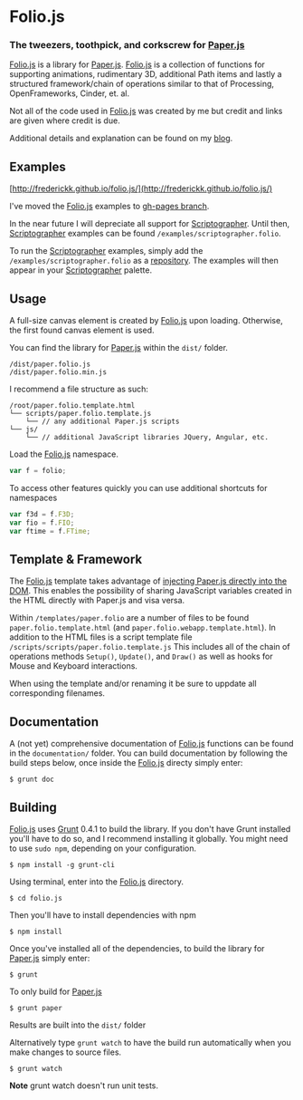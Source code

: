 Folio.js
============
### The tweezers, toothpick, and corkscrew for [Paper.js](http://paperjs.org/) ###


[Folio.js](http://kennethfrederick.de/foliojs/) is a library for [Paper.js](http://paperjs.org/). [Folio.js](http://kennethfrederick.de/foliojs/) is a collection of functions for supporting animations, rudimentary 3D, additional Path items and lastly a structured framework/chain of operations similar to that of Processing, OpenFrameworks, Cinder, et. al.

Not all of the code used in [Folio.js](http://kennethfrederick.de/foliojs/) was created by me but credit and links are given where credit is due.

Additional details and explanation can be found on my [blog](http://kenfrederick.blogspot.de/2012/12/paperjs-frederickkpaper.html).



Examples
-------------

[http://frederickk.github.io/folio.js/](http://frederickk.github.io/folio.js/)

I've moved the [Folio.js](http://kennethfrederick.de/foliojs/) examples to [gh-pages branch](https://github.com/frederickk/folio.js/tree/gh-pages).

In the near future I will depreciate all support for [Scriptographer](http://scriptographer.org/). Until then, [Scriptographer](http://scriptographer.org/) examples can be found `/examples/scriptographer.folio`.

To run the [Scriptographer](http://scriptographer.org/) examples, simply add the `/examples/scriptographer.folio` as a [repository](http://scriptographer.org/news/2.8.050-is-out-welcome-on-board-cs5/). The examples will then appear in your [Scriptographer](http://scriptographer.org/) palette.



Usage
-------------

A full-size canvas element is created by [Folio.js](http://kennethfrederick.de/foliojs/) upon loading. Otherwise, the first found canvas element is used.

You can find the library for [Paper.js](http://paperjs.org/) within the `dist/` folder.

```
/dist/paper.folio.js
/dist/paper.folio.min.js
```

I recommend a file structure as such:

```
/root/paper.folio.template.html
└── scripts/paper.folio.template.js
	└── // any additional Paper.js scripts
└── js/
	└── // additional JavaScript libraries JQuery, Angular, etc.
```

Load the [Folio.js](http://kennethfrederick.de/foliojs/) namespace.


```javascript
var f = folio;
```

To access other features quickly you can use additional shortcuts for namespaces

```javascript
var f3d = f.F3D;
var fio = f.FIO;
var ftime = f.FTime;
```




Template & Framework
-------------

The [Folio.js](http://kennethfrederick.de/foliojs/) template takes advantage of [injecting Paper.js directly into the DOM](http://Paper.js.org/tutorials/getting-started/using-javascript-directly/). This enables the possibility of sharing JavaScript variables created in the HTML directly with Paper.js and visa versa.

Within `/templates/paper.folio` are a number of files to be found `paper.folio.template.html` (and `paper.folio.webapp.template.html`). In addition to the HTML files is a script template file `/scripts/scripts/paper.folio.template.js` This includes all of the chain of operations methods `Setup()`, `Update()`, and `Draw()` as well as hooks for Mouse and Keyboard interactions.

When using the template and/or renaming it be sure to uppdate all corresponding filenames.



Documentation
-------------

A (not yet) comprehensive documentation of [Folio.js](http://kennethfrederick.de/foliojs/) functions can be found in the `documentation/` folder. You can build documentation by following the build steps below, once inside the [Folio.js](http://kennethfrederick.de/foliojs/) directy simply enter:

```shell
$ grunt doc
```



Building
-------------

[Folio.js](http://kennethfrederick.de/foliojs/) uses [Grunt](http://gruntjs.com/) 0.4.1 to build the library. If you don't have Grunt installed you'll have to do so, and I recommend installing it globally. You might need to use `sudo npm`, depending on your configuration.

```shell
$ npm install -g grunt-cli
```

Using terminal, enter into the [Folio.js](http://kennethfrederick.de/foliojs/) directory.

```shell
$ cd folio.js
```

Then you'll have to install dependencies with npm

```shell
$ npm install
```

Once you've installed all of the dependencies, to build the library for [Paper.js](http://paperjs.org/) simply enter:

```shell
$ grunt
```

To only build for [Paper.js](http://paperjs.org/)

```shell
$ grunt paper
```

Results are built into the `dist/` folder

Alternatively type `grunt watch` to have the build run automatically when you make changes to source files.

```shell
$ grunt watch
```

**Note** grunt watch doesn't run unit tests.
